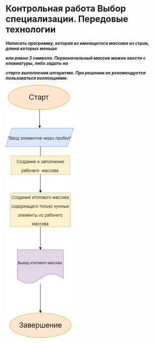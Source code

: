# Контрольная работа Выбор специализации. Передовые технологии



 ***Написать программу, которая из имеющегося массива из строк, длина которых меньше***

***или равна 3 символа. Первоначальный массив можно ввести с клавиатуры, либо задать на***

***старте выполнения алгоритма. При решении не рекомендуется пользоваться коллекциями.***

![](images\Алгоритм.png)
